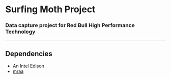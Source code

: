 # Surfing Moth Project
### Data capture project for Red Bull High Performance Technology
<hr>

## Dependencies
* An Intel Edison
* <a href="https://github.com/intel-iot-devkit/mraa">mraa</a>
